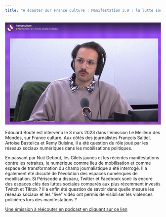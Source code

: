```yaml
---
title: "A écouter sur France Culture : Manifestation 3.0 : la lutte sociale en réseaux"
---
```


![](EB_FC.png)

Edouard Bouté est intervenu le 3 mars 2023 dans l'émission Le Meilleur des Mondes, sur France culture. Aux côtés des journalistes François Saltiel, Artoise Bastelica et Remy Buisine, il a été question du rôle joué par les réseaux sociaux numériques dans les mobilisations politiques.

En passant par Nuit Debout, les Gilets jaunes et les récentes manifestations contre les retraites, le numérique comme lieu de mobilisation et comme espace de transformation du champ journalistique a été interrogé. Il a également été discuté de l'évolution des espaces numériques de mobilisation. Si Périscode a disparu, Twitter et Facebook sont-ils encore des espaces clés des luttes sociales comparés aux plus récemment investis Twitch et Tiktok ? Il a enfin été question de savoir dans quelle mesure les réseaux sociaux et les "live" vidéo ont permis de visibiliser les violences policières lors des manifestations ?

[Une émission à réécouter en podcast en cliquant sur ce lien](https://www.radiofrance.fr/franceculture/podcasts/le-meilleur-des-mondes/manifestation-0-la-lutte-sociale-en-reseaux-6152515)